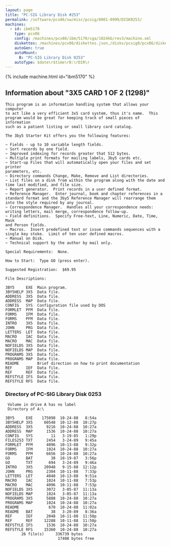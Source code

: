```yaml
---
layout: page
title: "PC-SIG Library Disk #253"
permalink: /software/pcx86/sw/misc/pcsig/0001-0999/DISK0253/
machines:
  - id: ibm5170
    type: pcx86
    config: /machines/pcx86/ibm/5170/cga/1024kb/rev3/machine.xml
    diskettes: /machines/pcx86/diskettes.json,/disks/pcsig0/pcx86/diskettes.json
    autoGen: true
    autoMount:
      B: "PC-SIG Library Disk 0253"
    autoType: $date\r$time\rB:\rDIR\r
---
```


{% include machine.html id="ibm5170" %}

## Information about "3X5 CARD 1 OF 2 (1298)"

    This program is an information handling system that allows your computer
    to act like a very efficient 3x5 card system, thus it's name.  This
    program would be great for keeping track of small pieces of information
    such as a patient listing or small library card catalog.
    
    The 3by5 Starter Kit offers you the following features:
    
    ~ Fields - up to 10 variable length fields.
    ~ Sort records by one field.
    ~ Improved indexing for records greater that 512 bytes.
    ~ Multiple print formats for mailing labels, 3by5 cards etc.
    ~ Start-up Files that will automatically open your files and set printer
    parameters, etc.
    ~ Directory commands Change, Make, Remove and List directories.
    ~ List files on a disk from within the program along with the date and
    time last modified, and file size.
    ~ Report generator.  Print records in a user defined format.
    ~ Reference Manager.  Enter journal, book and chapter references in a
    standard format and the 3by5 Reference Manager will rearrange them
    into the style required by any journal.
    ~ Correspondence Manager.  Handles all your correspondence needs:
    writing letters, mail merge, correspondence follow-up.
    ~ Field definitions.  Specify Free-text, Line, Numeric, Date, Time, Mask
    and Person fields.
    ~ Macros.  Insert predefined text or issue commands sequences with a
    single key stoke.  Limit of ten user defined macros.
    ~ Manual on Disk.
    ~ Technical support by the author by mail only.
    
    Special Requirements:  None.
    
    How to Start:  Type GO (press enter).
    
    Suggested Registration:  $69.95
    
    File Descriptions:
    
    3BY5     EXE  Main program.
    3BY5HELP 3X5  Data file.
    ADDRESS  3X5  Data file.
    ADDRESS  MAP  Data file.
    CONFIG   SYS  Configuration file used by DOS
    FORMLET  PFM  Data file.
    FORMS    IFM  Data file.
    FORMS    PFM  Data file.
    INTRO    3X5  Data file.
    JOHN     PRG  Data file.
    LETTERS  LET  Data file.
    MACRO    IAC  Data file.
    MACRO    MAC  Data file.
    NOFIELDS 3X5  Data file.
    NOFIELDS MAP  Data file.
    PROGRAMS 3X5  Data file.
    PROGRAMS MAP  Data file.
    README        Brief direction on how to print documentation
    REF      IEF  Data file.
    REF      REF  Data file.
    REFSTYLE IFS  Data file.
    REFSTYLE RFS  Data file.

### Directory of PC-SIG Library Disk 0253

     Volume in drive A has no label
     Directory of A:\

    3BY5     EXE    175098  10-24-88   8:54a
    3BY5HELP 3X5     60548  10-12-88  10:27p
    ADDRESS  3X5      9216  10-24-88  10:27a
    ADDRESS  MAP      1536  10-24-88  10:27a
    CONFIG   SYS        11   3-19-85   1:29p
    FILES253 TXT      2454   3-24-89   9:45a
    FORMLET  PFM      4096  10-13-88   9:32p
    FORMS    IFM      1024  10-24-88  10:27a
    FORMS    PFM      6656  10-24-88  10:27a
    GO       BAT        38  10-19-87   3:56p
    GO       TXT       694   3-24-89   9:46a
    INTRO    3X5     20948   9-15-88  12:12p
    JOHN     PRG      2304  10-11-88   7:33p
    LETTERS  LET      4048  10-13-88   9:51a
    MACRO    IAC      1024  10-11-88   7:53p
    MACRO    MAC      4096  10-11-88   7:53p
    NOFIELDS 3X5      3072   3-05-87  11:13a
    NOFIELDS MAP      1024   3-05-87  11:13a
    PROGRAMS 3X5      5888  10-24-88  10:27a
    PROGRAMS MAP      1024  10-24-88  10:27a
    README             670  10-24-88  11:02a
    README   BAT        38   3-20-89   8:36a
    REF      IEF      2048  10-11-88  11:50p
    REF      REF     12288  10-11-88  11:50p
    REFSTYLE IFS      1536  10-24-88  10:27a
    REFSTYLE RFS     15360  10-24-88  10:27a
           26 file(s)     336739 bytes
                           17408 bytes free
